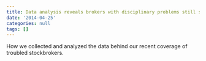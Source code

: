 ```yaml
---
title: Data analysis reveals brokers with disciplinary problems still selling securities
date: '2014-04-25'
categories: null
tags: []
---
```

How we collected and analyzed the data behind our recent coverage of troubled stockbrokers.